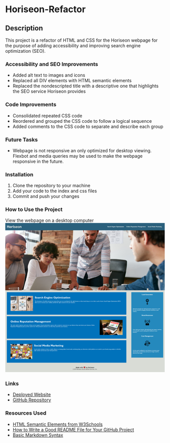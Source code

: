 # Horiseon-Refactor

## Description

This project is a refactor of HTML and CSS for the Horiseon webpage for the purpose of adding accessibility and improving search engine optimization (SEO).

### Accessibility and SEO Improvements

- Added alt text to images and icons
- Replaced all DIV elements with HTML semantic elements
- Replaced the nondescripted title with a descriptive one that highlights the SEO service Horiseon provides

### Code Improvements

- Consolidated repeated CSS code
- Reordered and grouped the CSS code to follow a logical sequence
- Added comments to the CSS code to separate and describe each group

### Future Tasks

- Webpage is not responsive an only optimized for desktop viewing. Flexbot and media queries may be used to make the webpage responsive in the future.

### Installation

1. Clone the repository to your machine
2. Add your code to the index and css files
3. Commit and push your changes

### How to Use the Project

View the webpage on a desktop computer
![Current view of the webpage](./assets/images/horiseon-screenshot.png "Webpage screenshot")

### Links

- [Deployed Website](https://github.com/hwoolford/horiseon-refactor/tree/main)
- [GitHub Repository](https://hwoolford.github.io/horiseon-refactor/)

### Resources Used

- [HTML Semantic Elements from W3Schools](https://www.w3schools.com/html/html5_semantic_elements.asp)
- [How to Write a Good README File for Your GitHub Project](https://www.freecodecamp.org/news/how-to-write-a-good-readme-file/)
- [Basic Markdown Syntax](https://www.markdownguide.org/basic-syntax/)